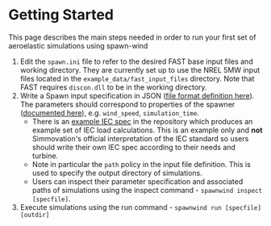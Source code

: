 # Getting Started

This page describes the main steps needed in order to run your first set of aeroelastic simulations using spawn-wind

1. Edit the `spawn.ini` file to refer to the desired FAST base input files and working directory. They are currently set up to use the NREL 5MW input files located in the `example_data/fast_input_files` directory. Note that FAST requires `discon.dll` to be in the working directory.
2. Write a Spawn input specification in JSON ([file format definition here](bad-link)). The parameters should correspond to properties of the spawner ([documented here](:ref:`Spawners`)), e.g. `wind_speed`, `simulation_time`.
   * There is an [example IEC spec](./example_data/iec_spec.json) in the repository which produces an example set of IEC load calculations. This is an example only and **not** Simmovation's official interpretation of the IEC standard so users should write their own IEC spec according to their needs and turbine.
   * Note in particular the `path` policy in the input file definition. This is used to specify the output directory of simulations.
   * Users can inspect their parameter specification and associated paths of simulations using the inspect command - `spawnwind inspect [specfile]`.
3. Execute simulations using the run command - `spawnwind run [specfile] [outdir]`